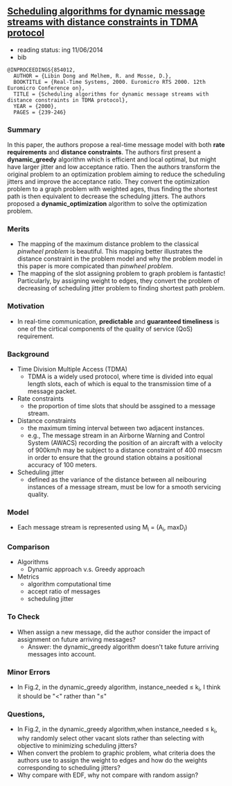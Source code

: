 ## [Scheduling algorithms for dynamic message streams with distance constraints in TDMA protocol](http://ieeexplore.ieee.org/xpls/abs_all.jsp?arnumber=854012&tag=1)

- reading status: ing 11/06/2014
- bib
```
@INPROCEEDINGS{854012, 
  AUTHOR = {Libin Dong and Melhem, R. and Mosse, D.}, 
  BOOKTITLE = {Real-Time Systems, 2000. Euromicro RTS 2000. 12th Euromicro Conference on}, 
  TITLE = {Scheduling algorithms for dynamic message streams with distance constraints in TDMA protocol}, 
  YEAR = {2000}, 
  PAGES = {239-246}
```

### Summary
In this paper, the authors propose a real-time message model with both **rate requirements** and **distance constraints**. The authors first present a **dynamic\_greedy** algorithm which is efficient and local optimal, but might have larger jitter and low acceptance ratio. Then the authors transform the original problem to an optimization problem aiming to reduce the scheduling jitters and improve the acceptance ratio. They convert the optimization problem to a graph problem with weighted ages, thus finding the shortest path is then equivalent to decrease the schedulng jitters. The authors proposed a **dynamic\_optimization** algorithm to solve the optimization problem.


### Merits
- The mapping of the maximum distance problem to the classical *pinwheel problem* is beautiful. This mapping better illustrates the distance constraint in the problem model and why the problem model in this paper is more compicated than *pinwheel problem*.
- The mapping of the slot assigning problem to graph problem is fantastic! Particularly, by assigning weight to edges, they convert the problem of decreasing of scheduling jitter problem to finding shortest path problem. 

### Motivation
- In real-time communication, **predictable** and **guaranteed timeliness** is one of the cirtical components of the quality of service (QoS) requirement.


### Background
- Time Division Multiple Access (TDMA)
  - TDMA is a widely used protocol, where time is divided into equal length slots, each of which is equal to the transmission time of a message packet.
- Rate constraints
  - the proportion of time slots that should be assgined to a message stream.
- Distance constraints
  - the maximum timing interval between two adjacent instances.
  - e.g., The message stream in an Airborne Warning and Control System (AWACS) recording the position of an aircraft with a velocity of 900km/h may be subject to a distance constraint of 400 msecsm in order to ensure that the ground station obtains a positional accuracy of 100 meters.
- Scheduling jitter
  - defined as the variance of the distance between all neibouring instances of a message stream, must be low for a smooth servicing quality.

### Model
- Each message stream is represented using M<sub>i</sub> = (A<sub>i</sub>, maxD<sub>i</sub>)

### Comparison
- Algorithms
  - Dynamic approach v.s. Greedy approach
- Metrics
  - algorithm computational time
  - accept ratio of messages
  - scheduling jitter
  
### To Check
- When assign a new message, did the author consider the impact of assignment on future arriving messages?
  - Answer: the dynamic\_greedy algorithm doesn't take future arriving messages into account.
  
### Minor Errors
- In Fig.2, in the dynamic\_greedy algorithm,  instance\_needed  &le; k<sub>i</sub>, I think it should be "<" rather than "&le;"

### Questions, 
- In Fig.2, in the dynamic\_greedy algorithm,when instance\_needed  &le; k<sub>i</sub>, why randomly select other vacant slots rather than selecting with objective to minimizing scheduling jitters?
- When convert the problem to graphic problem, what criteria does the authors use to assign the weight to edges and how do the weights corresponding to scheduling jitters?
- Why compare with EDF, why not compare with random assign?

